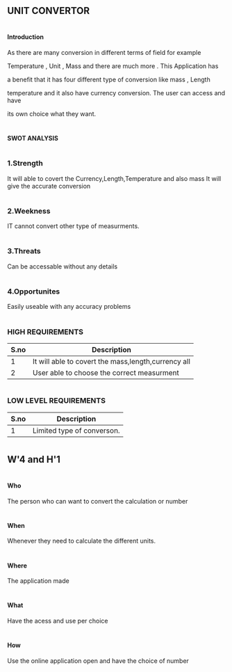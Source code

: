 # <h2>UNIT CONVERTOR
  # <h4> Introduction
  As there are many conversion in different terms of field for example 
  
  Temperature , Unit , Mass and there are much more . This Application has
  
  a benefit that it has four different type of conversion like mass , Length
  
  temperature and it also have currency conversion. The user can access and have 
  
  its own choice what they want.

# <h4>SWOT ANALYSIS
  
  # <h3> 1.Strength
It will able to covert the Currency,Length,Temperature and also mass
  It will give the accurate conversion

# <h3> 2.Weekness
IT cannot convert other type of measurments.
  
# <h3> 3.Threats
  Can be accessable without any details

  # <h3> 4.Opportunites
  Easily useable with any accuracy problems
  
 
# <h3>HIGH REQUIREMENTS
  |S.no| Description|
  |----|----|
|1|It will able to covert the mass,length,currency all|
|2|User able to choose the correct measurment|
  
 # <h3> LOW LEVEL REQUIREMENTS
  |S.no| Description|
  |----|----|
  |1|Limited type of converson.|
  
  
  # <h2> W'4 and H'1

# <h4> Who
  The person who can want to convert the calculation or number
  
  # <h4> When
  Whenever they need to calculate the different units.
  
  # <h4> Where
  The application made
  
  # <h4> What
  Have the acess and use per choice
  
 # <h4> How
  Use the online application open and have the choice of number
